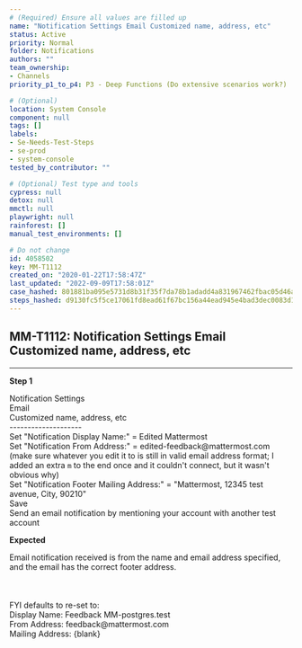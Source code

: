 ```yaml
---
# (Required) Ensure all values are filled up
name: "Notification Settings Email Customized name, address, etc"
status: Active
priority: Normal
folder: Notifications
authors: ""
team_ownership: 
- Channels
priority_p1_to_p4: P3 - Deep Functions (Do extensive scenarios work?)

# (Optional)
location: System Console
component: null
tags: []
labels: 
- Se-Needs-Test-Steps
- se-prod
- system-console
tested_by_contributor: ""

# (Optional) Test type and tools
cypress: null
detox: null
mmctl: null
playwright: null
rainforest: []
manual_test_environments: []

# Do not change
id: 4058502
key: MM-T1112
created_on: "2020-01-22T17:58:47Z"
last_updated: "2022-09-09T17:58:01Z"
case_hashed: 801881ba095e5731d8b31f35f7da78b1adadd4a831967462fbac05d46a03545813100f659dd2bf04189e740f24928eb2
steps_hashed: d9130fc5f5ce17061fd8ead61f67bc156a44ead945e4bad3dec0083d1800b04e45d6d905837913cc3a4e639079bee32c
---
```


<!-- (Auto-generated) Based on frontmatter's "key" and "name" -->

## MM-T1112: Notification Settings Email Customized name, address, etc

---

**Step 1**

Notification Settings\
Email\
Customized name, address, etc\
\--------------------\
Set "Notification Display Name:" = Edited Mattermost\
Set "Notification From Address:" = edited-feedback\@mattermost.com (make sure whatever you edit it to is still in valid email address format; I added an extra `m` to the end once and it couldn't connect, but it wasn't obvious why)\
Set "Notification Footer Mailing Address:" = "Mattermost, 12345 test avenue, City, 90210"\
Save\
Send an email notification by mentioning your account with another test account

**Expected**

Email notification received is from the name and email address specified, and the email has the correct footer address.\
\
\
\
FYI defaults to re-set to:\
Display Name: Feedback MM-postgres.test\
From Address: feedback\@mattermost.com\
Mailing Address: {blank}
